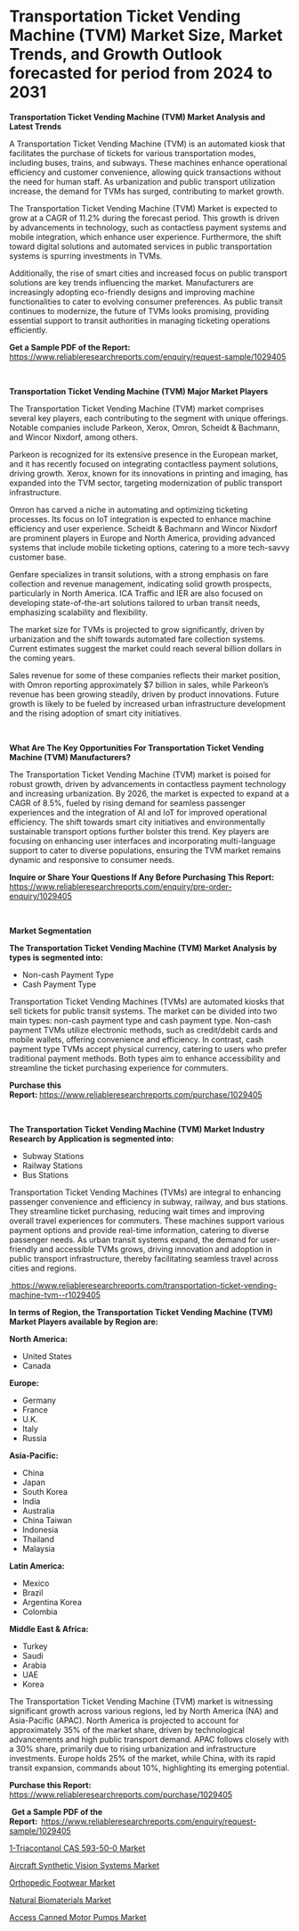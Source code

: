 <p><h1>Transportation Ticket Vending Machine (TVM) Market Size, Market Trends, and Growth Outlook forecasted for period from 2024 to 2031</h1></p><p><strong>Transportation Ticket Vending Machine (TVM) Market Analysis and Latest Trends</strong></p>
<p><p>A Transportation Ticket Vending Machine (TVM) is an automated kiosk that facilitates the purchase of tickets for various transportation modes, including buses, trains, and subways. These machines enhance operational efficiency and customer convenience, allowing quick transactions without the need for human staff. As urbanization and public transport utilization increase, the demand for TVMs has surged, contributing to market growth.</p><p>The Transportation Ticket Vending Machine (TVM) Market is expected to grow at a CAGR of 11.2% during the forecast period. This growth is driven by advancements in technology, such as contactless payment systems and mobile integration, which enhance user experience. Furthermore, the shift toward digital solutions and automated services in public transportation systems is spurring investments in TVMs. </p><p>Additionally, the rise of smart cities and increased focus on public transport solutions are key trends influencing the market. Manufacturers are increasingly adopting eco-friendly designs and improving machine functionalities to cater to evolving consumer preferences. As public transit continues to modernize, the future of TVMs looks promising, providing essential support to transit authorities in managing ticketing operations efficiently.</p></p>
<p><strong>Get a Sample PDF of the Report:&nbsp;</strong> <a href="https://www.reliableresearchreports.com/enquiry/request-sample/1029405">https://www.reliableresearchreports.com/enquiry/request-sample/1029405</a></p>
<p>&nbsp;</p>
<p><strong>Transportation Ticket Vending Machine (TVM) Major Market Players</strong></p>
<p><p>The Transportation Ticket Vending Machine (TVM) market comprises several key players, each contributing to the segment with unique offerings. Notable companies include Parkeon, Xerox, Omron, Scheidt & Bachmann, and Wincor Nixdorf, among others.</p><p>Parkeon is recognized for its extensive presence in the European market, and it has recently focused on integrating contactless payment solutions, driving growth. Xerox, known for its innovations in printing and imaging, has expanded into the TVM sector, targeting modernization of public transport infrastructure.</p><p>Omron has carved a niche in automating and optimizing ticketing processes. Its focus on IoT integration is expected to enhance machine efficiency and user experience. Scheidt & Bachmann and Wincor Nixdorf are prominent players in Europe and North America, providing advanced systems that include mobile ticketing options, catering to a more tech-savvy customer base. </p><p>Genfare specializes in transit solutions, with a strong emphasis on fare collection and revenue management, indicating solid growth prospects, particularly in North America. ICA Traffic and IER are also focused on developing state-of-the-art solutions tailored to urban transit needs, emphasizing scalability and flexibility.</p><p>The market size for TVMs is projected to grow significantly, driven by urbanization and the shift towards automated fare collection systems. Current estimates suggest the market could reach several billion dollars in the coming years.</p><p>Sales revenue for some of these companies reflects their market position, with Omron reporting approximately $7 billion in sales, while Parkeon’s revenue has been growing steadily, driven by product innovations. Future growth is likely to be fueled by increased urban infrastructure development and the rising adoption of smart city initiatives.</p></p>
<p>&nbsp;</p>
<p><strong>What Are The Key Opportunities For Transportation Ticket Vending Machine (TVM) Manufacturers?</strong></p>
<p><p>The Transportation Ticket Vending Machine (TVM) market is poised for robust growth, driven by advancements in contactless payment technology and increasing urbanization. By 2026, the market is expected to expand at a CAGR of 8.5%, fueled by rising demand for seamless passenger experiences and the integration of AI and IoT for improved operational efficiency. The shift towards smart city initiatives and environmentally sustainable transport options further bolster this trend. Key players are focusing on enhancing user interfaces and incorporating multi-language support to cater to diverse populations, ensuring the TVM market remains dynamic and responsive to consumer needs.</p></p>
<p><strong>Inquire or Share Your Questions If Any Before Purchasing This Report:</strong> <a href="https://www.reliableresearchreports.com/enquiry/pre-order-enquiry/1029405">https://www.reliableresearchreports.com/enquiry/pre-order-enquiry/1029405</a></p>
<p>&nbsp;</p>
<p><strong>Market Segmentation</strong></p>
<p><strong>The Transportation Ticket Vending Machine (TVM) Market Analysis by types is segmented into:</strong></p>
<p><ul><li>Non-cash Payment Type</li><li>Cash Payment Type</li></ul></p>
<p><p>Transportation Ticket Vending Machines (TVMs) are automated kiosks that sell tickets for public transit systems. The market can be divided into two main types: non-cash payment type and cash payment type. Non-cash payment TVMs utilize electronic methods, such as credit/debit cards and mobile wallets, offering convenience and efficiency. In contrast, cash payment type TVMs accept physical currency, catering to users who prefer traditional payment methods. Both types aim to enhance accessibility and streamline the ticket purchasing experience for commuters.</p></p>
<p><strong>Purchase this Report:&nbsp;</strong><a href="https://www.reliableresearchreports.com/purchase/1029405">https://www.reliableresearchreports.com/purchase/1029405</a></p>
<p>&nbsp;</p>
<p><strong>The Transportation Ticket Vending Machine (TVM) Market Industry Research by Application is segmented into:</strong></p>
<p><ul><li>Subway Stations</li><li>Railway Stations</li><li>Bus Stations</li></ul></p>
<p><p>Transportation Ticket Vending Machines (TVMs) are integral to enhancing passenger convenience and efficiency in subway, railway, and bus stations. They streamline ticket purchasing, reducing wait times and improving overall travel experiences for commuters. These machines support various payment options and provide real-time information, catering to diverse passenger needs. As urban transit systems expand, the demand for user-friendly and accessible TVMs grows, driving innovation and adoption in public transport infrastructure, thereby facilitating seamless travel across cities and regions.</p></p>
<p><a href="https://www.reliableresearchreports.com/transportation-ticket-vending-machine-tvm--r1029405">&nbsp;https://www.reliableresearchreports.com/transportation-ticket-vending-machine-tvm--r1029405</a></p>
<p><strong>In terms of Region, the Transportation Ticket Vending Machine (TVM) Market Players available by Region are:</strong></p>
<p>
    <p> <strong> North America: </strong>
        <ul>
            <li>United States</li>
            <li>Canada</li>
        </ul>
        </p> 
    <p> <strong> Europe: </strong>
        <ul>
            <li>Germany</li>
            <li>France</li>
            <li>U.K.</li>
            <li>Italy</li>
            <li>Russia</li>
        </ul>
        </p> 
    <p> <strong> Asia-Pacific: </strong>
        <ul>
            <li>China</li>
            <li>Japan</li>
            <li>South Korea</li>
            <li>India</li>
            <li>Australia</li>
            <li>China Taiwan</li>
            <li>Indonesia</li>
            <li>Thailand</li>
            <li>Malaysia</li>
        </ul>
        </p> 
    <p> <strong> Latin America: </strong>
        <ul>
            <li>Mexico</li>
            <li>Brazil</li>
            <li>Argentina Korea</li>
            <li>Colombia</li>
        </ul>
        </p> 
    <p> <strong> Middle East & Africa: </strong>
        <ul>
            <li>Turkey</li>
            <li>Saudi</li>
            <li>Arabia</li>
            <li>UAE</li>
            <li>Korea</li>
        </ul>
    </p>
    </p>
<p><p>The Transportation Ticket Vending Machine (TVM) market is witnessing significant growth across various regions, led by North America (NA) and Asia-Pacific (APAC). North America is projected to account for approximately 35% of the market share, driven by technological advancements and high public transport demand. APAC follows closely with a 30% share, primarily due to rising urbanization and infrastructure investments. Europe holds 25% of the market, while China, with its rapid transit expansion, commands about 10%, highlighting its emerging potential.</p></p>
<p><strong>Purchase this Report: </strong><a href="https://www.reliableresearchreports.com/purchase/1029405">https://www.reliableresearchreports.com/purchase/1029405</a></p>
<p>&nbsp;<strong>Get a Sample PDF of the Report:&nbsp;&nbsp;</strong><a href="https://www.reliableresearchreports.com/enquiry/request-sample/1029405">https://www.reliableresearchreports.com/enquiry/request-sample/1029405</a></p>
<p><strong></strong></p>
<p><p><a href="https://medium.com/@tammyjones1939/deep-dive-into-the-1-triacontanol-cas-593-50-0-market-itstrends-market-segmentation-and-cc821253d44f">1-Triacontanol CAS 593-50-0 Market</a></p><p><a href="https://issuu.com/reportprime-2/docs/aircraft-synthetic-vision-systems-m_3a8bd74009a80d">Aircraft Synthetic Vision Systems Market</a></p><p><a href="https://www.linkedin.com/pulse/orthopedic-footwear-market-size-growth-trends-statistics-forecasts-5lgzf?trackingId=TiE4982zQhqMA2%2F65YWVSA%3D%3D">Orthopedic Footwear Market</a></p><p><a href="https://github.com/PeterParrish5/Market-Research-Report-List-6/blob/main/natural-biomaterials-market.md">Natural Biomaterials Market</a></p><p><a href="https://medium.com/@dan.murray5879/access-canned-motor-pumps-market-evolution-global-trends-and-regional-dynamics-2024-2031-7f3e93545e8b">Access Canned Motor Pumps Market</a></p></p>